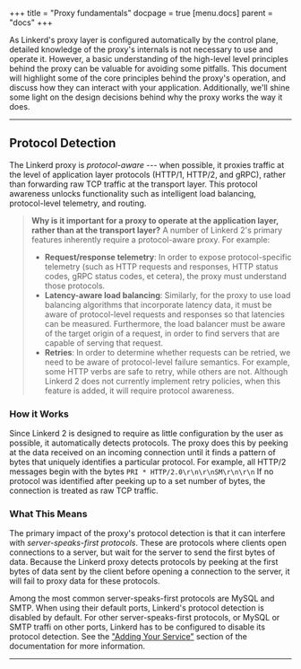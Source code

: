 +++
title = "Proxy fundamentals"
docpage = true
[menu.docs]
  parent = "docs"
+++

As Linkerd's proxy layer is configured automatically by the control plane,
detailed knowledge of the proxy's internals is not necessary to use and
operate it. However, a basic understanding of the high-level level principles
behind the proxy can be valuable for avoiding some pitfalls. This document will
highlight some of the core principles behind the proxy's operation, and discuss
how they can interact with your application. Additionally, we'll shine some
light on the design decisions behind why the proxy works the way it does.

____

## Protocol Detection

The Linkerd proxy is *protocol-aware* --- when possible, it proxies traffic
at the level of application layer protocols (HTTP/1, HTTP/2, and gRPC), rather
than forwarding raw TCP traffic at the transport layer. This protocol awareness
unlocks functionality such as intelligent load balancing, protocol-level
telemetry, and routing.

> **Why is it important for a proxy to operate at the application layer, rather
> than at the transport layer?**
> A number of Linkerd 2's primary features inherently require a protocol-aware
> proxy. For example:
> + **Request/response telemetry**: In order to expose protocol-specific
>   telemetry (such as HTTP requests and responses, HTTP status codes, gRPC
>   status codes, et cetera), the proxy must understand those protocols.
> + **Latency-aware load balancing**: Similarly, for the proxy to use load
>   balancing algorithms that incorporate latency data, it must be aware of
>   protocol-level requests and responses so that latencies can be measured.
>   Furthermore, the load balancer must be aware of the target origin of a
>   request, in order to find servers that are capable of serving that request.
> + **Retries**: In order to determine whether requests can be retried, we
>   need to be aware of protocol-level failure semantics. For example, some
>   HTTP verbs are safe to retry, while others are not. Although Linkerd 2 does
>   not currently implement retry policies, when this feature is added, it will
>   require protocol awareness.

### How it Works

Since Linkerd 2 is designed to require as little configuration by the user as
possible, it automatically detects protocols. The proxy does this by peeking at
the data received on an incoming connection until it finds a pattern of bytes
that uniquely identifies a particular protocol. For example, all HTTP/2
messages begin with the bytes `PRI * HTTP/2.0\r\n\r\nSM\r\n\r\n` If no protocol
was identified after peeking up to a set number of bytes, the connection is
treated as raw TCP traffic.

### What This Means

The primary impact of the proxy's protocol detection is that it can interfere
with *server-speaks-first protocols*. These are protocols where clients
open connections to a server, but wait for the server to send the first bytes
of data. Because the Linkerd proxy detects protocols by peeking at the first
bytes of data sent by the client before opening a connection to the server,
it will fail to proxy data for these protocols.

Among the most common server-speaks-first protocols are MySQL and SMTP.
When using their default ports, Linkerd's protocol detection is disabled by
default. For other server-speaks-first protocols, or MySQL or SMTP traffi
on other ports, Linkerd has to be configured to disable its protocol detection.
See the ["Adding Your Service"] section of the documentation for more information.

["Adding Your Service"]: /adding-your-service#server-speaks-first-protocols

____
